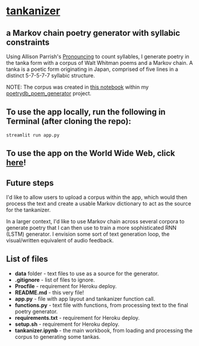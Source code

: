 # [tankanizer](https://peaceful-sierra-10406.herokuapp.com/)
## a Markov chain poetry generator with syllabic constraints

Using Allison Parrish's [Pronouncing](https://github.com/aparrish/pronouncingpy) to count syllables, I generate poetry in the tanka form with a corpus of Walt Whitman poems and a Markov chain. A tanka is a poetic form originating in Japan, comprised of five lines in a distinct 5-7-5-7-7 syllabic structure.

NOTE: The corpus was created in [this notebook](https://github.com/p-szymo/poetrydb_poem_generator/blob/master/scraping_sandbox.ipynb) within my [poetrydb_poem_generator](https://github.com/p-szymo/poetrydb_poem_generator) project.

## To use the app locally, run the following in Terminal (after cloning the repo):
```streamlit run app.py```

## To use the app on the World Wide Web, click [here](https://peaceful-sierra-10406.herokuapp.com/)!

## Future steps

I'd like to allow users to upload a corpus within the app, which would then process the text and create a usable Markov dictionary to act as the source for the tankanizer.

In a larger context, I'd like to use Markov chain across several corpora to generate poetry that I can then use to train a more sophisticated RNN (LSTM) generator. I envision some sort of text generation loop, the visual/written equivalent of audio feedback.

## List of files
- **data** folder - text files to use as a source for the generator.
- **.gitignore** - list of files to ignore.
- **Procfile** - requirement for Heroku deploy.
- **README.md** - this very file!
- **app.py** - file with app layout and tankanizer function call.
- **functions.py** - text file with functions, from processing text to the final poetry generator.
- **requirements.txt** - requirement for Heroku deploy.
- **setup.sh** - requirement for Heroku deploy.
- **tankanizer.ipynb** - the main workbook, from loading and processing the corpus to generating some tankas.